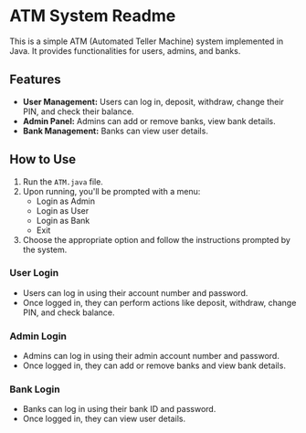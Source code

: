 # ATM System Readme

This is a simple ATM (Automated Teller Machine) system implemented in Java. It provides functionalities for users, admins, and banks.

## Features
- **User Management:** Users can log in, deposit, withdraw, change their PIN, and check their balance.
- **Admin Panel:** Admins can add or remove banks, view bank details.
- **Bank Management:** Banks can view user details.

## How to Use
1. Run the `ATM.java` file.
2. Upon running, you'll be prompted with a menu:
   - Login as Admin
   - Login as User
   - Login as Bank
   - Exit
3. Choose the appropriate option and follow the instructions prompted by the system.

### User Login
- Users can log in using their account number and password.
- Once logged in, they can perform actions like deposit, withdraw, change PIN, and check balance.

### Admin Login
- Admins can log in using their admin account number and password.
- Once logged in, they can add or remove banks and view bank details.

### Bank Login
- Banks can log in using their bank ID and password.
- Once logged in, they can view user details.
